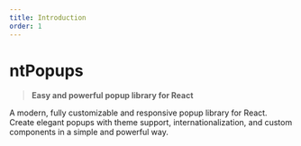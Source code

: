 ```yaml
---
title: Introduction
order: 1
---
```


# ntPopups

> **Easy and powerful popup library for React**

A modern, fully customizable and responsive popup library for React. Create elegant popups with theme support, internationalization, and custom components in a simple and powerful way.
